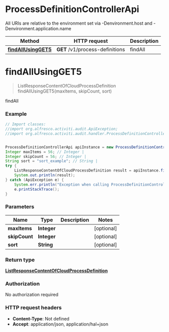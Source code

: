 # ProcessDefinitionControllerApi

All URIs are relative to the environment set via -Denvironment.host and -Denvironment.application.name

Method | HTTP request | Description
------------- | ------------- | -------------
[**findAllUsingGET5**](ProcessDefinitionControllerApi.md#findAllUsingGET5) | **GET** /v1/process-definitions | findAll

<a name="findAllUsingGET5"></a>
# **findAllUsingGET5**
> ListResponseContentOfCloudProcessDefinition findAllUsingGET5(maxItems, skipCount, sort)

findAll

### Example
```java
// Import classes:
//import org.alfresco.activiti.audit.ApiException;
//import org.alfresco.activiti.audit.handler.ProcessDefinitionControllerApi;


ProcessDefinitionControllerApi apiInstance = new ProcessDefinitionControllerApi();
Integer maxItems = 56; // Integer | 
Integer skipCount = 56; // Integer | 
String sort = "sort_example"; // String | 
try {
    ListResponseContentOfCloudProcessDefinition result = apiInstance.findAllUsingGET5(maxItems, skipCount, sort);
    System.out.println(result);
} catch (ApiException e) {
    System.err.println("Exception when calling ProcessDefinitionControllerApi#findAllUsingGET5");
    e.printStackTrace();
}
```

### Parameters

Name | Type | Description  | Notes
------------- | ------------- | ------------- | -------------
 **maxItems** | **Integer**|  | [optional]
 **skipCount** | **Integer**|  | [optional]
 **sort** | **String**|  | [optional]

### Return type

[**ListResponseContentOfCloudProcessDefinition**](ListResponseContentOfCloudProcessDefinition.md)

### Authorization

No authorization required

### HTTP request headers

 - **Content-Type**: Not defined
 - **Accept**: application/json, application/hal+json

